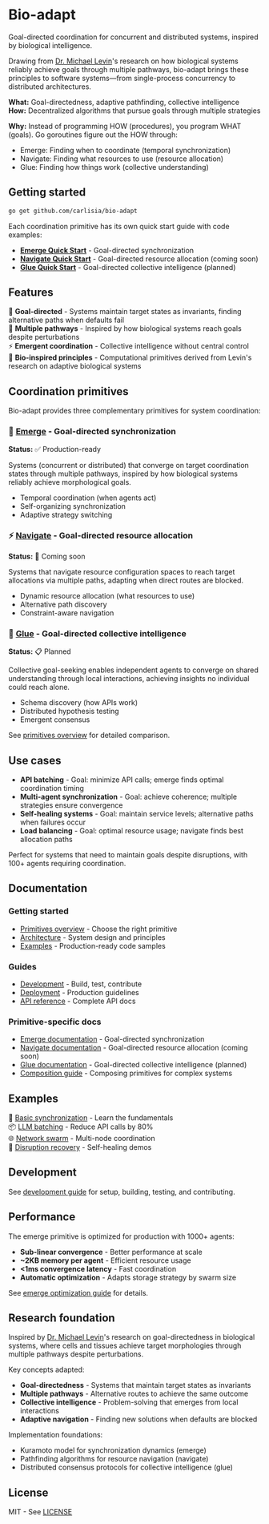# Bio-adapt

Goal-directed coordination for concurrent and distributed systems, inspired by biological intelligence.

Drawing from [Dr. Michael Levin](https://grokkingtech.io/people/michael-levin)'s research on how biological systems reliably achieve goals through multiple pathways, bio-adapt brings these principles to software systems—from single-process concurrency to distributed architectures.

**What:** Goal-directedness, adaptive pathfinding, collective intelligence  
**How:** Decentralized algorithms that pursue goals through multiple strategies

**Why:** Instead of programming HOW (procedures), you program WHAT (goals). Go goroutines figure out the HOW through:

- Emerge: Finding when to coordinate (temporal synchronization)
- Navigate: Finding what resources to use (resource allocation)
- Glue: Finding how things work (collective understanding)

## Getting started

```bash
go get github.com/carlisia/bio-adapt
```

Each coordination primitive has its own quick start guide with code examples:

- **[Emerge Quick Start](docs/emerge/primitive.md#quick-start)** - Goal-directed synchronization
- **[Navigate Quick Start](docs/navigate/primitive.md#quick-start)** - Goal-directed resource allocation (coming soon)
- **[Glue Quick Start](docs/glue/primitive.md#quick-start)** - Goal-directed collective intelligence (planned)

## Features

🎯 **Goal-directed** - Systems maintain target states as invariants, finding alternative paths when defaults fail  
🔄 **Multiple pathways** - Inspired by how biological systems reach goals despite perturbations  
⚡ **Emergent coordination** - Collective intelligence without central control  
🧬 **Bio-inspired principles** - Computational primitives derived from Levin's research on adaptive biological systems

## Coordination primitives

Bio-adapt provides three complementary primitives for system coordination:

### 🧲 [Emerge](docs/emerge/primitive.md) - Goal-directed synchronization

**Status:** ✅ Production-ready

Systems (concurrent or distributed) that converge on target coordination states through multiple pathways, inspired by how biological systems reliably achieve morphological goals.

- Temporal coordination (when agents act)
- Self-organizing synchronization
- Adaptive strategy switching

### ⚡ [Navigate](docs/navigate/primitive.md) - Goal-directed resource allocation

**Status:** 🚧 Coming soon

Systems that navigate resource configuration spaces to reach target allocations via multiple paths, adapting when direct routes are blocked.

- Dynamic resource allocation (what resources to use)
- Alternative path discovery
- Constraint-aware navigation

### 🔗 [Glue](docs/glue/primitive.md) - Goal-directed collective intelligence

**Status:** 📋 Planned

Collective goal-seeking enables independent agents to converge on shared understanding through local interactions, achieving insights no individual could reach alone.

- Schema discovery (how APIs work)
- Distributed hypothesis testing
- Emergent consensus

See [primitives overview](docs/primitives.md) for detailed comparison.

## Use cases

- **API batching** - Goal: minimize API calls; emerge finds optimal coordination timing
- **Multi-agent synchronization** - Goal: achieve coherence; multiple strategies ensure convergence
- **Self-healing systems** - Goal: maintain service levels; alternative paths when failures occur
- **Load balancing** - Goal: optimal resource usage; navigate finds best allocation paths

Perfect for systems that need to maintain goals despite disruptions, with 100+ agents requiring coordination.

## Documentation

### Getting started

- [Primitives overview](docs/primitives.md) - Choose the right primitive
- [Architecture](docs/architecture.md) - System design and principles
- [Examples](examples/) - Production-ready code samples

### Guides

- [Development](docs/development.md) - Build, test, contribute
- [Deployment](docs/deployment.md) - Production guidelines
- [API reference](https://pkg.go.dev/github.com/carlisia/bio-adapt) - Complete API docs

### Primitive-specific docs

- [Emerge documentation](docs/emerge/primitive.md) - Goal-directed synchronization
- [Navigate documentation](docs/navigate/primitive.md) - Goal-directed resource allocation (coming soon)
- [Glue documentation](docs/glue/primitive.md) - Goal-directed collective intelligence (planned)
- [Composition guide](docs/composition.md) - Composing primitives for complex systems

## Examples

🔄 [Basic synchronization](examples/emerge/basic_sync) - Learn the fundamentals  
📦 [LLM batching](examples/emerge/llm_batching) - Reduce API calls by 80%  
🌐 [Network swarm](examples/emerge/distributed_swarm) - Multi-node coordination  
💪 [Disruption recovery](examples/emerge/disruption_recovery) - Self-healing demos

## Development

See [development guide](docs/development.md) for setup, building, testing, and contributing.

## Performance

The emerge primitive is optimized for production with 1000+ agents:

- **Sub-linear convergence** - Better performance at scale
- **~2KB memory per agent** - Efficient resource usage
- **<1ms convergence latency** - Fast coordination
- **Automatic optimization** - Adapts storage strategy by swarm size

See [emerge optimization guide](docs/emerge/optimization.md) for details.

## Research foundation

Inspired by [Dr. Michael Levin](https://grokkingtech.io/people/michael-levin)'s research on goal-directedness in biological systems, where cells and tissues achieve target morphologies through multiple pathways despite perturbations.

Key concepts adapted:

- **Goal-directedness** - Systems that maintain target states as invariants
- **Multiple pathways** - Alternative routes to achieve the same outcome
- **Collective intelligence** - Problem-solving that emerges from local interactions
- **Adaptive navigation** - Finding new solutions when defaults are blocked

Implementation foundations:

- Kuramoto model for synchronization dynamics (emerge)
- Pathfinding algorithms for resource navigation (navigate)
- Distributed consensus protocols for collective intelligence (glue)

## License

MIT - See [LICENSE](LICENSE)
